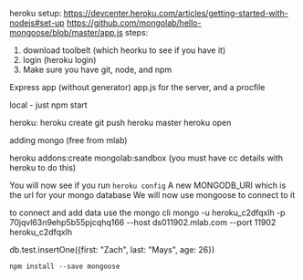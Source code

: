 heroku setup: https://devcenter.heroku.com/articles/getting-started-with-nodejs#set-up
https://github.com/mongolab/hello-mongoose/blob/master/app.js
steps:
1. download toolbelt (which heorku to see if you have it)
2. login (heroku login)
3. Make sure you have git, node, and npm

Express app (without generator)
app.js for the server, and a procfile

local - just npm start

heroku:
heroku create
git push heroku master
heroku open

adding mongo (free from mlab)

heroku addons:create mongolab:sandbox (you must have cc details with heroku to do
this)

You will now see if you run
`
heroku config
`
A new MONGODB_URI which is the url for your mongo database
We will now use mongoose to connect to it

to connect and add data use the mongo cli
mongo -u heroku_c2dfqxlh -p 70jqvl63n9ehp5b55pjcqhq166 --host ds011902.mlab.com --port 11902 heroku_c2dfqxlh

db.test.insertOne({first: "Zach", last: "Mays", age: 26})

`
npm install --save mongoose
`



